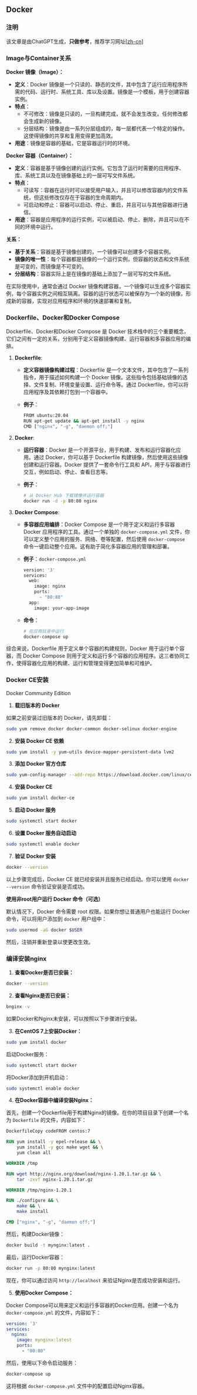 ## Docker

### 注明

该文章是由ChatGPT生成，**只做参考**，推荐学习网址[[zh-cn](https://docker-practice.github.io/zh-cn/)]

### Image与Container关系

**Docker 镜像（Image）：**

- **定义**：Docker 镜像是一个只读的、静态的文件，其中包含了运行应用程序所需的代码、运行时、系统工具、库以及设置。镜像是一个模板，用于创建容器实例。
- **特点**：
  - 不可修改：镜像是只读的，一旦构建完成，就不会发生改变。任何修改都会生成新的镜像。
  - 分层结构：镜像是由一系列分层组成的，每一层都代表一个特定的操作。这使得镜像的共享和复用变得更加高效。
- **用途**：镜像是容器的基础，它是容器运行时的环境。

**Docker 容器（Container）：**

- **定义**：容器是基于镜像创建的运行实例。它包含了运行时需要的应用程序、库、系统工具以及在镜像基础上的一层可写文件系统。
- **特点**：
  - 可读写：容器在运行时可以接受用户输入，并且可以修改容器内的文件系统，但这些修改仅存在于容器的生命周期内。
  - 可启动和停止：容器可以启动、停止、重启，并且可以与其他容器进行通信。
- **用途**：容器是应用程序的运行实例，可以被启动、停止、删除，并且可以在不同的环境中运行。

**关系：**

- **基于关系**：容器是基于镜像创建的，一个镜像可以创建多个容器实例。
- **镜像的唯一性**：每个容器都是镜像的一个运行实例，但容器的状态和文件系统是可变的，而镜像是不可变的。
- **分层结构**：容器实际上是在镜像的基础上添加了一层可写的文件系统。

在实际使用中，通常会通过 Docker 镜像构建容器，一个镜像可以生成多个容器实例，每个容器实例之间相互隔离。容器的运行状态可以被保存为一个新的镜像，形成新的容器，实现对应用程序和环境的快速部署和复制。

### Dockerfile、Docker和Docker Compose 

Dockerfile、Docker和Docker Compose 是 Docker 技术栈中的三个重要概念，它们之间有一定的关系，分别用于定义容器镜像构建、运行容器和多容器应用的编排。

1. **Dockerfile**:

   - **定义容器镜像构建过程**：Dockerfile 是一个文本文件，其中包含了一系列指令，用于描述如何构建一个 Docker 镜像。这些指令包括基础镜像的选择、文件复制、环境变量设置、运行命令等。通过 Dockerfile，你可以将应用程序及其依赖打包到一个容器中。

   - **例子**：

     ```bash
     FROM ubuntu:20.04
     RUN apt-get update && apt-get install -y nginx
     CMD ["nginx", "-g", "daemon off;"]
     ```

2. **Docker**:

   - **运行容器**：Docker 是一个开源平台，用于构建、发布和运行容器化应用。通过 Docker，你可以基于 Dockerfile 构建镜像，然后使用这些镜像创建和运行容器。Docker 提供了一套命令行工具和 API，用于与容器进行交互，例如启动、停止、查看日志等。

   - **例子**：

     ```bash
     # 从 Docker Hub 下载镜像并运行容器
     docker run -d -p 80:80 nginx
     ```

3. **Docker Compose**:

   - **多容器应用编排**：Docker Compose 是一个用于定义和运行多容器 Docker 应用程序的工具。通过一个单独的 `docker-compose.yml` 文件，你可以定义整个应用的服务、网络、卷等配置，然后使用 `docker-compose` 命令一键启动整个应用。这有助于简化多容器应用的管理和部署。

   - **例子**：`docker-compose.yml`

     ```bash
     version: '3'
     services:
       web:
         image: nginx
         ports:
           - "80:80"
       app:
         image: your-app-image
     ```

   - **命令**：

     ```bash
     # 在应用目录中运行
     docker-compose up
     ```

综合来说，Dockerfile 用于定义单个容器的构建规则，Docker 用于运行单个容器，而 Docker Compose 则用于定义和运行多个容器的应用程序。这三者协同工作，使得容器化应用的构建、运行和管理变得更加简单和可维护。

### Docker CE安装

Docker Community Edition

1. **载旧版本的 Docker**

如果之前安装过旧版本的 Docker，请先卸载：

```bash
sudo yum remove docker docker-common docker-selinux docker-engine
```

2. **安装 Docker CE 依赖**

```bash
sudo yum install -y yum-utils device-mapper-persistent-data lvm2
```

3. **添加 Docker 官方仓库**

```bash
sudo yum-config-manager --add-repo https://download.docker.com/linux/centos/docker-ce.repo
```

4. **安装 Docker CE**

```bash
sudo yum install docker-ce
```

5. **启动 Docker 服务**

```bash
sudo systemctl start docker
```

6. **设置 Docker 服务自动启动**

```bash
sudo systemctl enable docker
```

7. **验证 Docker 安装**

```bash
docker --version
```

以上步骤完成后，Docker CE 就已经安装并且服务已经启动。你可以使用 `docker --version` 命令验证安装是否成功。

**使用非root用户运行 Docker 命令（可选）**

默认情况下，Docker 命令需要 root 权限。如果你想让普通用户也能运行 Docker 命令，可以将用户添加到 `docker` 用户组中：

```bash
sudo usermod -aG docker $USER
```

然后，注销并重新登录以使更改生效。

### 编译安装nginx

1. **查看Docker是否已安装：**

```bash
docker --version
```

2. **查看Nginx是否已安装：**

```bash
bnginx -v
```

如果Docker和Nginx未安装，可以按照以下步骤进行安装。

3. **在CentOS 7上安装Docker：**

```bash
sudo yum install docker
```

启动Docker服务：

```bash
sudo systemctl start docker
```

将Docker添加到开机启动：

```bash
sudo systemctl enable docker
```

4. **在Docker容器中编译安装Nginx：**

首先，创建一个Dockerfile用于构建Nginx的镜像。在你的项目目录下创建一个名为 `Dockerfile` 的文件，内容如下：

```dockerfile
DockerfileCopy codeFROM centos:7

RUN yum install -y epel-release && \
    yum install -y gcc make wget && \
    yum clean all

WORKDIR /tmp

RUN wget http://nginx.org/download/nginx-1.20.1.tar.gz && \
    tar -zxvf nginx-1.20.1.tar.gz

WORKDIR /tmp/nginx-1.20.1

RUN ./configure && \
    make && \
    make install

CMD ["nginx", "-g", "daemon off;"]
```

然后，构建Docker镜像：

```bash
docker build -t mynginx:latest .
```

最后，运行Docker容器：

```bash
docker run -p 80:80 mynginx:latest
```

现在，你可以通过访问 `http://localhost` 来验证Nginx是否成功安装和运行。

5. **使用Docker Compose：**

Docker Compose可以用来定义和运行多容器的Docker应用。创建一个名为 `docker-compose.yml` 的文件，内容如下：

```yaml
version: '3'
services:
  nginx:
    image: mynginx:latest
    ports:
      - "80:80"
```

然后，使用以下命令启动服务：

```bash
docker-compose up
```

这将根据 `docker-compose.yml` 文件中的配置启动Nginx容器。